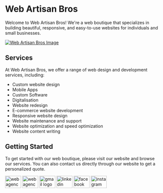 # Web Artisan Bros

Welcome to Web Artisan Bros! We're a web boutique that specializes in building beautiful, responsive, and easy-to-use websites for individuals and small businesses.



[![Web Artisan Bros Image](https://webartisanbros.com/assets/webartisanbros.png)](http://www.webartisanbros.com/)


## Services

At Web Artisan Bros, we offer a range of web design and development services, including:

- Custom website design
- Mobile Apps
- Custom Software
- Digitalisation
- Website redesign
- E-commerce website development
- Responsive website design
- Website maintenance and support
- Website optimization and speed optimization
- Website content writing


## Getting Started

To get started with our web boutique, please visit our website and browse our services. You can also contact us directly through our website to get a personalized quote.


<div align="left">
  <a href="https://webartisanbros.com/"><img src="https://img.shields.io/badge/web%20site-f6e077" width="52" height="40" alt="web agency thiene logo"  /></a>
  <a href="https://webartisanbros.com/"><img src="https://webartisanbros.com/assets/Dark - Round.svg" width="52" height="40" alt="web agency thiene logo"  /></a>
  <a href="mailto:info@webartisanbros.com"><img src="https://raw.githubusercontent.com/maurodesouza/profile-readme-generator/master/src/assets/icons/social/gmail/default.svg" width="52" height="40" alt="gmail logo"  /></a>
  <a href="https://www.linkedin.com/company/web-artisan-bros/"><img src="https://raw.githubusercontent.com/maurodesouza/profile-readme-generator/master/src/assets/icons/social/linkedin/default.svg" width="52" height="40" alt="linkedin logo"  /></a>
  <a href="https://www.facebook.com/WebArtisanBros"><img src="https://raw.githubusercontent.com/maurodesouza/profile-readme-generator/master/src/assets/icons/social/facebook/default.svg" width="52" height="40" alt="facebook logo"  /></a>
  <a href="https://www.instagram.com/web_artisan_bros/"><img src="https://raw.githubusercontent.com/maurodesouza/profile-readme-generator/master/src/assets/icons/social/instagram/default.svg" width="52" height="40" alt="instagram logo"  /></a>
</div>

###



